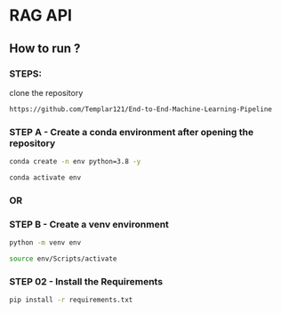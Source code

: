 # RAG API



## How to run ?
### STEPS:


clone the repository

```bash
https://github.com/Templar121/End-to-End-Machine-Learning-Pipeline
```

### STEP A - Create a conda environment after opening the repository

```bash
conda create -n env python=3.8 -y
```

```bash
conda activate env
```

### OR
### STEP B - Create a venv environment

```bash
python -m venv env
```

```bash
source env/Scripts/activate
```


### STEP 02 - Install the Requirements

```bash
pip install -r requirements.txt
```

